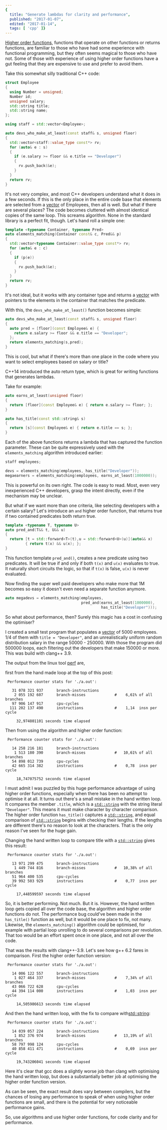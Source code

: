 ```yaml
---
{
  title: "Generate lambdas for clarity and performance",
  published: "2017-01-07",
  edited: "2017-01-14",
  tags: [ 'cpp' ]}
---
```


[Higher order functions](https://en.wikipedia.org/wiki/Higher-order_function), functions that operate on other functions
or returns functions, are familiar to those who have had some experience with functional programming, but they often
seems magical to those who have not. Some of those with experience of using higher order functions have a gut feeling
that they are expensive to use and prefer to avoid them.

Take this somewhat silly traditional C++ code:

```cpp
struct Employee
{
  using Number = unsigned;
  Number id;
  unsigned salary;
  std::string title;
  std::string name;
};

using staff = std::vector<Employee>;

auto devs_who_make_at_least(const staff& s, unsigned floor)
{
  std::vector<staff::value_type const*> rv;
  for (auto& e : s)
  {
    if (e.salary >= floor && e.title == "Developer")
    {
      rv.push_back(&e);
    }
  }
  return rv;
}
```

It's not very complex, and most C++ developers understand what it does in a few seconds. If this is the only place in
the entire code base that elements are selected from a [vector](http://en.cppreference.com/w/cpp/container/vector) of
Employees, then all is well. But what if there are several places? The code becomes cluttered with almost identical
copies of the same loop. This screams algorithm. None in the standard library is a perfect fit, though. Let's hand roll
a simple one:

```cpp
template <typename Container, typename Pred>
auto elements_matching(Container const& c, Pred&& p)
{
  std::vector<typename Container::value_type const*> rv;
  for (auto& e : c)
  {
    if (p(e))
    {
      rv.push_back(&e);
    }
  }
  return rv;
}
```

It's not ideal, but it works with any container type and returns
a [vector](http://en.cppreference.com/w/cpp/container/vector) with pointers to the elements in the container that
matches the predicate.

With this, the `devs_who_make_at_least()` function becomes simple:

```cpp
auto devs_who_make_at_least(const staff& s, unsigned floor)
{
  auto pred = [floor](const Employee& e) {
    return e.salary >= floor && e.title == "Developer";
  };
  return elements_matching(s,pred);
}
```

This is cool, but what if there's more than one place in the code where you want to select employees based on salary or
title?

C++14 introduced the auto return type, which is great for writing functions that generates lambdas.

Take for example:

```cpp
auto earns_at_least(unsigned floor)
{
  return [floor](const Employee& e) { return e.salary >= floor; };
}

auto has_title(const std::string& s)
{
  return [s](const Employee& e) { return e.title == s; };
}
```

Each of the above functions returns a lambda that has captured the function parameter. These can be quite expressively
used with the `elements_matching` algorithm introduced earlier:

```cpp
staff employees;

devs = elements_matching(employees, has_title("Developer"));
megaearners = elements_matching(employees, earns_at_least(1000000));
```

This is powerful on its own right. The code is easy to read. Most, even very inexperienced C++ developers, grasp the
intent directly, even if the mechanism may be unclear.

But what if we want more than one criteria, like selecting developers with a certain salary? Let's introduce an `and`
higher order function, that returns true if two contained predicates both return true.

```cpp
template <typename T, typename U>
auto pred_and(T&& t, U&& u)
{
  return [t = std::forward<T>(t),u = std::forward<U>(u)](auto&& x)
         { return t(x) && u(x); };
}
```

This function template `pred_and()`, creates a new predicate using two predicates. It will be true if and only if
both `t(x)`
and `u(x)` evaluates to true. It naturally short circuits the logic, so that if `t(x)` is false, `u(x)` is never
evaluated.

Now finding the super well paid developers who make more that 1M becomes so easy it doesn't even need a separate
function anymore.

```cpp
auto megadevs = elements_matching(employees,
                                  pred_and(earns_at_least(1000000), 
                                           has_title("Developer")));
```

So what about performance, then? Surely this magic has a cost in confusing the optimiser?

I created a small test program that populates a [vector](http://en.cppreference.com/w/cpp/container/vector) of 5000
employees. 1/4 of them with `title = "Developer"`, and an unrealistically uniform random distribution salary in the
range
50000 - 250000. With those the program did 500000 loops, each filtering out the developers that make 150000 or more.
This was build with clang++ 3.9.

The output from the linux tool [perf](https://perf.wiki.kernel.org/index.php/Main_Page) are,

first from the hand made loop at the top of this post:

```
 Performance counter stats for './a.out':

   31 078 321 937      branch-instructions                                  
    2 055 192 607      branch-misses             #    6,61% of all branches         
   97 906 147 917      cpu-cycles                                           
  111 202 137 490      instructions              #    1,14  insn per cycle  

     32,974801101 seconds time elapsed
```

Then from using the algorithm and higher order function:

```
 Performance counter stats for './a.out':

   14 258 216 181      branch-instructions                                  
    1 513 180 390      branch-misses             #   10,61% of all branches         
   54 898 012 739      cpu-cycles                                           
   42 665 314 382      instructions              #    0,78  insn per cycle  

     18,747075752 seconds time elapsed
```

I must admit I was puzzled by this huge performance advantage of using higher order functions, especially when there has
been no attempt to optimise it at all. It turns out there's a small mistake in the hand written loop. It compares the
member `.title`, which is a [`std::string`](http://en.cppreference.com/w/cpp/string/basic_string) with the string
literal
`"Developer"`. This means it must make character by character comparison. The higher order function `has_title()`
captures
a [`std::string`](http://en.cppreference.com/w/cpp/string/basic_string), and equal comparison
of [`std::string`](http://en.cppreference.com/w/cpp/string/basic_string) begins with checking their lengths. If the
lengths are different there's no reason to look at the characters. That is the only reason I've seen for the huge gain.

Changing the hand written loop to compare title with
a [`std::string`](http://en.cppreference.com/w/cpp/string/basic_string) gives this result:

```
 Performance counter stats for './a.out':

   13 971 299 475      branch-instructions                                  
    1 449 744 816      branch-misses             #   10,38% of all branches         
   51 964 400 535      cpu-cycles                                           
   39 992 503 929      instructions              #    0,77  insn per cycle  

     17,448599597 seconds time elapsed
```

So, it is better performing. Not much. But it is. However, the hand written loop gets copied all over the code base, the
algorithm and higher order functions do not. The performance bug could've been made in the `has_title()` function as
well, but it would be one place to fix, not many. Likewise, the `elements_matching()` algorithm could be optimised, for
example with partial loop unrolling to do several comparisons per revolution. That too would be an effort spent once in
one place, and not all over the code.

That was the results with clang++-3.9. Let's see how g++ 6.2 fares in comparison. First the higher order function
version:

```
 Performance counter stats for './a.out':

   14 006 122 557      branch-instructions                                      
    1 027 464 337      branch-misses             #    7,34% of all branches         
   43 066 722 628      cpu-cycles                                               
   44 394 114 000      instructions              #    1,03  insn per cycle      

     14,505986613 seconds time elapsed
```

And then the hand written loop, with the fix to compare
with[std::string](http://en.cppreference.com/w/cpp/string/basic_string):

```
 Performance counter stats for './a.out':

   14 039 057 224      branch-instructions                                       
    1 852 376 974      branch-misses             #   13,19% of all branches         
   58 797 998 124      cpu-cycles                                                
   40 858 411 471      instructions              #    0,69  insn per cycle       

     19,743206041 seconds time elapsed
```

Here it's clear that gcc does a slightly worse job than clang with optimising the hand written loop, but does a
substantially better job at optimising the higher order function version.

As can be seen, the exact result does vary between compilers, but the chances of losing any performance to speak of when
using higher order functions are small, and there is the potential for very noticeable performance gains.

So, use algorithms and use higher order functions, for code clarity and for performance.
